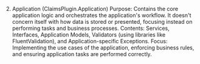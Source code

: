 2. Application (ClaimsPlugin.Application)
Purpose: Contains the core application logic and orchestrates the application's workflow. It doesn't concern itself with how data is stored or presented, focusing instead on performing tasks and business processes.
Contents: Services, Interfaces, Application Models, Validators (using libraries like FluentValidation), and Application-specific Exceptions.
Focus: Implementing the use cases of the application, enforcing business rules, and ensuring application tasks are performed correctly.